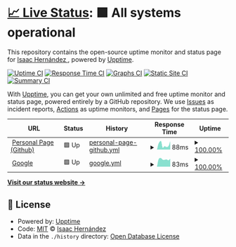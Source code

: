 # [📈 Live Status](https://demo.upptime.js.org): <!--live status--> **🟩 All systems operational**

This repository contains the open-source uptime monitor and status page for [Isaac Hernández ](https://axiom-of-choice.herokuapp.com/), powered by [Upptime](https://github.com/upptime/upptime).

[![Uptime CI](https://github.com/axiom-of-choice/uptime/workflows/Uptime%20CI/badge.svg)](https://github.com/axiom-of-choice/uptime/actions?query=workflow%3A%22Uptime+CI%22)
[![Response Time CI](https://github.com/axiom-of-choice/uptime/workflows/Response%20Time%20CI/badge.svg)](https://github.com/axiom-of-choice/uptime/actions?query=workflow%3A%22Response+Time+CI%22)
[![Graphs CI](https://github.com/axiom-of-choice/uptime/workflows/Graphs%20CI/badge.svg)](https://github.com/axiom-of-choice/uptime/actions?query=workflow%3A%22Graphs+CI%22)
[![Static Site CI](https://github.com/axiom-of-choice/uptime/workflows/Static%20Site%20CI/badge.svg)](https://github.com/axiom-of-choice/uptime/actions?query=workflow%3A%22Static+Site+CI%22)
[![Summary CI](https://github.com/axiom-of-choice/uptime/workflows/Summary%20CI/badge.svg)](https://github.com/axiom-of-choice/uptime/actions?query=workflow%3A%22Summary+CI%22)

With [Upptime](https://upptime.js.org), you can get your own unlimited and free uptime monitor and status page, powered entirely by a GitHub repository. We use [Issues](https://github.com/axiom-of-choice/uptime/issues) as incident reports, [Actions](https://github.com/axiom-of-choice/uptime/actions) as uptime monitors, and [Pages](https://demo.upptime.js.org) for the status page.

<!--start: status pages-->
<!-- This summary is generated by Upptime (https://github.com/upptime/upptime) -->
<!-- Do not edit this manually, your changes will be overwritten -->
<!-- prettier-ignore -->
| URL | Status | History | Response Time | Uptime |
| --- | ------ | ------- | ------------- | ------ |
| <img alt="" src="https://icons.duckduckgo.com/ip3/axiom-of-choice.github.io.ico" height="13"> [Personal Page (Github)](https://axiom-of-choice.github.io/) | 🟩 Up | [personal-page-github.yml](https://github.com/axiom-of-choice/uptime/commits/HEAD/history/personal-page-github.yml) | <details><summary><img alt="Response time graph" src="./graphs/personal-page-github/response-time-week.png" height="20"> 88ms</summary><br><a href="https://demo.upptime.js.org/history/personal-page-github"><img alt="Response time 103" src="https://img.shields.io/endpoint?url=https%3A%2F%2Fraw.githubusercontent.com%2Faxiom-of-choice%2Fuptime%2FHEAD%2Fapi%2Fpersonal-page-github%2Fresponse-time.json"></a><br><a href="https://demo.upptime.js.org/history/personal-page-github"><img alt="24-hour response time 147" src="https://img.shields.io/endpoint?url=https%3A%2F%2Fraw.githubusercontent.com%2Faxiom-of-choice%2Fuptime%2FHEAD%2Fapi%2Fpersonal-page-github%2Fresponse-time-day.json"></a><br><a href="https://demo.upptime.js.org/history/personal-page-github"><img alt="7-day response time 88" src="https://img.shields.io/endpoint?url=https%3A%2F%2Fraw.githubusercontent.com%2Faxiom-of-choice%2Fuptime%2FHEAD%2Fapi%2Fpersonal-page-github%2Fresponse-time-week.json"></a><br><a href="https://demo.upptime.js.org/history/personal-page-github"><img alt="30-day response time 109" src="https://img.shields.io/endpoint?url=https%3A%2F%2Fraw.githubusercontent.com%2Faxiom-of-choice%2Fuptime%2FHEAD%2Fapi%2Fpersonal-page-github%2Fresponse-time-month.json"></a><br><a href="https://demo.upptime.js.org/history/personal-page-github"><img alt="1-year response time 103" src="https://img.shields.io/endpoint?url=https%3A%2F%2Fraw.githubusercontent.com%2Faxiom-of-choice%2Fuptime%2FHEAD%2Fapi%2Fpersonal-page-github%2Fresponse-time-year.json"></a></details> | <details><summary><a href="https://demo.upptime.js.org/history/personal-page-github">100.00%</a></summary><a href="https://demo.upptime.js.org/history/personal-page-github"><img alt="All-time uptime 100.00%" src="https://img.shields.io/endpoint?url=https%3A%2F%2Fraw.githubusercontent.com%2Faxiom-of-choice%2Fuptime%2FHEAD%2Fapi%2Fpersonal-page-github%2Fuptime.json"></a><br><a href="https://demo.upptime.js.org/history/personal-page-github"><img alt="24-hour uptime 100.00%" src="https://img.shields.io/endpoint?url=https%3A%2F%2Fraw.githubusercontent.com%2Faxiom-of-choice%2Fuptime%2FHEAD%2Fapi%2Fpersonal-page-github%2Fuptime-day.json"></a><br><a href="https://demo.upptime.js.org/history/personal-page-github"><img alt="7-day uptime 100.00%" src="https://img.shields.io/endpoint?url=https%3A%2F%2Fraw.githubusercontent.com%2Faxiom-of-choice%2Fuptime%2FHEAD%2Fapi%2Fpersonal-page-github%2Fuptime-week.json"></a><br><a href="https://demo.upptime.js.org/history/personal-page-github"><img alt="30-day uptime 100.00%" src="https://img.shields.io/endpoint?url=https%3A%2F%2Fraw.githubusercontent.com%2Faxiom-of-choice%2Fuptime%2FHEAD%2Fapi%2Fpersonal-page-github%2Fuptime-month.json"></a><br><a href="https://demo.upptime.js.org/history/personal-page-github"><img alt="1-year uptime 100.00%" src="https://img.shields.io/endpoint?url=https%3A%2F%2Fraw.githubusercontent.com%2Faxiom-of-choice%2Fuptime%2FHEAD%2Fapi%2Fpersonal-page-github%2Fuptime-year.json"></a></details>
| <img alt="" src="https://icons.duckduckgo.com/ip3/www.google.com.ico" height="13"> [Google](https://www.google.com) | 🟩 Up | [google.yml](https://github.com/axiom-of-choice/uptime/commits/HEAD/history/google.yml) | <details><summary><img alt="Response time graph" src="./graphs/google/response-time-week.png" height="20"> 83ms</summary><br><a href="https://demo.upptime.js.org/history/google"><img alt="Response time 100" src="https://img.shields.io/endpoint?url=https%3A%2F%2Fraw.githubusercontent.com%2Faxiom-of-choice%2Fuptime%2FHEAD%2Fapi%2Fgoogle%2Fresponse-time.json"></a><br><a href="https://demo.upptime.js.org/history/google"><img alt="24-hour response time 88" src="https://img.shields.io/endpoint?url=https%3A%2F%2Fraw.githubusercontent.com%2Faxiom-of-choice%2Fuptime%2FHEAD%2Fapi%2Fgoogle%2Fresponse-time-day.json"></a><br><a href="https://demo.upptime.js.org/history/google"><img alt="7-day response time 83" src="https://img.shields.io/endpoint?url=https%3A%2F%2Fraw.githubusercontent.com%2Faxiom-of-choice%2Fuptime%2FHEAD%2Fapi%2Fgoogle%2Fresponse-time-week.json"></a><br><a href="https://demo.upptime.js.org/history/google"><img alt="30-day response time 123" src="https://img.shields.io/endpoint?url=https%3A%2F%2Fraw.githubusercontent.com%2Faxiom-of-choice%2Fuptime%2FHEAD%2Fapi%2Fgoogle%2Fresponse-time-month.json"></a><br><a href="https://demo.upptime.js.org/history/google"><img alt="1-year response time 103" src="https://img.shields.io/endpoint?url=https%3A%2F%2Fraw.githubusercontent.com%2Faxiom-of-choice%2Fuptime%2FHEAD%2Fapi%2Fgoogle%2Fresponse-time-year.json"></a></details> | <details><summary><a href="https://demo.upptime.js.org/history/google">100.00%</a></summary><a href="https://demo.upptime.js.org/history/google"><img alt="All-time uptime 100.00%" src="https://img.shields.io/endpoint?url=https%3A%2F%2Fraw.githubusercontent.com%2Faxiom-of-choice%2Fuptime%2FHEAD%2Fapi%2Fgoogle%2Fuptime.json"></a><br><a href="https://demo.upptime.js.org/history/google"><img alt="24-hour uptime 99.99%" src="https://img.shields.io/endpoint?url=https%3A%2F%2Fraw.githubusercontent.com%2Faxiom-of-choice%2Fuptime%2FHEAD%2Fapi%2Fgoogle%2Fuptime-day.json"></a><br><a href="https://demo.upptime.js.org/history/google"><img alt="7-day uptime 100.00%" src="https://img.shields.io/endpoint?url=https%3A%2F%2Fraw.githubusercontent.com%2Faxiom-of-choice%2Fuptime%2FHEAD%2Fapi%2Fgoogle%2Fuptime-week.json"></a><br><a href="https://demo.upptime.js.org/history/google"><img alt="30-day uptime 100.00%" src="https://img.shields.io/endpoint?url=https%3A%2F%2Fraw.githubusercontent.com%2Faxiom-of-choice%2Fuptime%2FHEAD%2Fapi%2Fgoogle%2Fuptime-month.json"></a><br><a href="https://demo.upptime.js.org/history/google"><img alt="1-year uptime 100.00%" src="https://img.shields.io/endpoint?url=https%3A%2F%2Fraw.githubusercontent.com%2Faxiom-of-choice%2Fuptime%2FHEAD%2Fapi%2Fgoogle%2Fuptime-year.json"></a></details>

<!--end: status pages-->

[**Visit our status website →**](https://demo.upptime.js.org)

## 📄 License

- Powered by: [Upptime](https://github.com/upptime/upptime)
- Code: [MIT](./LICENSE) © [Isaac Hernández ](https://axiom-of-choice.herokuapp.com/)
- Data in the `./history` directory: [Open Database License](https://opendatacommons.org/licenses/odbl/1-0/)
